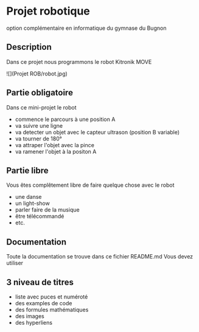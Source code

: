 # Projet robotique
option complémentaire en informatique du gymnase du Bugnon

## Description
Dans ce projet nous programmons le robot Kitronik MOVE

![](Projet ROB/robot.jpg)

## Partie obligatoire
Dans ce mini-projet le robot

- commence le parcours à une position A
- va suivre une ligne
- va detecter un objet avec le capteur ultrason (position B variable)
- va tourner de 180°
- va attraper l'objet avec la pince
- va ramener l'objet à la positon A

## Partie libre
Vous êtes complêtement libre de faire quelque chose avec le robot

- une danse
- un light-show
- parler faire de la musique
- être télécommandé
- etc.

## Documentation
Toute la documentation se trouve dans ce fichier README.md Vous devez utiliser

## 3 niveau de titres
- liste avec puces et numéroté
- des examples de code
- des formules mathématiques
- des images
- des hyperliens
